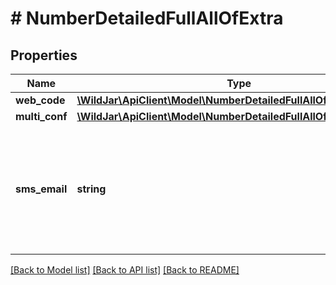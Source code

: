 # # NumberDetailedFullAllOfExtra

## Properties

Name | Type | Description | Notes
------------ | ------------- | ------------- | -------------
**web_code** | [**\WildJar\ApiClient\Model\NumberDetailedFullAllOfExtraWebCode**](NumberDetailedFullAllOfExtraWebCode.md) |  | [optional]
**multi_conf** | [**\WildJar\ApiClient\Model\NumberDetailedFullAllOfExtraMultiConf**](NumberDetailedFullAllOfExtraMultiConf.md) |  | [optional]
**sms_email** | **string** | **Mobile numbers only**: The email address that inbound SMS will be forwarded to. | [optional]

[[Back to Model list]](../../README.md#models) [[Back to API list]](../../README.md#endpoints) [[Back to README]](../../README.md)
